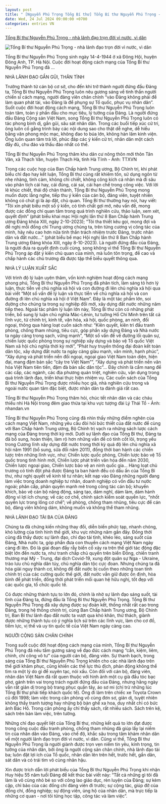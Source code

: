 ```yaml
---
layout: post
title: " [Nguyễn Phú Trọng Tổng Bí thư] Tổng Bí thư Nguyễn Phú Trọng - nhà lãnh đạo trọn đời vì nước, vì dân"
date: Wed, 24 Jul 2024 09:00:00 +0700
categories: entries VN
---
```

[Tổng Bí thư Nguyễn Phú Trọng - nhà lãnh đạo trọn đời vì nước, vì dân](https://baobinhphuoc.com.vn/news/1/160446/tong-bi-thu-nguyen-phu-trong-nha-lanh-dao-tron-doi-vi-nuoc-vi-dan)

![Tổng Bí thư Nguyễn Phú Trọng - nhà lãnh đạo trọn đời vì nước, vì dân](https://media.baobinhphuoc.com.vn/upload/news/7_2024/tong_bi_thu_nguyen_phu_trong_nha_lanh_dao_tron_doi_vi_nuoc_vi_dan_03395924072024.jpg)

Tổng Bí thư Nguyễn Phú Trọng sinh ngày 14-4-1944 ở xã Đông Hội, huyện Đông Anh, TP. Hà Nội. Cuộc đời hoạt động cách mạng của Tổng Bí thư Nguyễn Phú Trọng đã ...

NHÀ LÃNH ĐẠO GẦN GŨI, THÂN TÌNH



Trưởng thành từ cán bộ cơ sở, cho đến khi trở thành người đứng đầu Đảng ta, Tổng Bí thư Nguyễn Phú Trọng luôn nêu gương sáng về tinh thần người chiến sĩ cách mạng, người đảng viên chân chính “vào Đảng không phải để làm quan phát tài, vào Đảng là để phụng sự Tổ quốc, phục vụ nhân dân”. Suốt cuộc đời hoạt động cách mạng, Tổng Bí thư Nguyễn Phú Trọng luôn toàn tâm, toàn ý phấn đấu cho mục tiêu, lý tưởng của Đảng. Là người đứng đầu Đảng Cộng sản Việt Nam, song Tổng Bí thư Nguyễn Phú Trọng luôn có tác phong bình dị, gần gũi, sâu sát nhân dân. Trong các buổi tiếp xúc cử tri, ông luôn cố gắng trình bày các nội dung sao cho thật dễ nghe, dễ hiểu bằng văn phong mộc mạc, không đao to búa lớn, không hàn lâm kinh viện. Ông luôn quan tâm trả lời, phúc đáp các ý kiến cử tri, nhân dân một cách đầy đủ, chu đáo và thấu đáo nhất có thể.

Tổng Bí thư Nguyễn Phú Trọng thăm khu dân cư nông thôn mới thôn Tân Văn, xã Thạch Văn, huyện Thạch Hà, tỉnh Hà Tĩnh - Ảnh: TTXVN

Trong các cuộc họp của Ban Chấp hành Trung ương, Bộ Chính trị, khi phát biểu chỉ đạo hay kết luận, Tổng Bí thư cũng rất khiêm tốn, sử dụng ngôn từ nhẹ nhàng, tình cảm, không chì chiết, không công kích cá nhân mà đi sâu vào phân tích cái hay, cái đúng, cái sai, cái hạn chế trong công việc. Với lời lẽ khúc chiết, thái độ chân thành, Tổng Bí thư Nguyễn Phú Trọng mong muốn được lắng nghe, tiếp thu ý kiến của cán bộ, đảng viên, tuyệt nhiên không có chút gì là áp đặt, chủ quan. Tổng Bí thư thường hay nói, hay viết: “Tôi xin phát biểu một số ý kiến, có tính chất gợi mở, nêu vấn đề, mong được các đồng chí quan tâm trong quá trình nghiên cứu, thảo luận, xem xét, quyết định” (phát biểu khai mạc Hội nghị lần thứ 8 Ban Chấp hành Trung ương Đảng khóa XIII, ngày 2-10-2023); “Tôi tha thiết kêu gọi, mong đợi và đề nghị mỗi đồng chí Trung ương chúng ta, trên từng cương vị công tác của mình, hãy nêu cao hơn nữa tinh thần trách nhiệm trước Đảng, trước nhân dân và đất nước…” (phát biểu bế mạc Hội nghị lần thứ 8 Ban Chấp hành Trung ương Đảng khóa XIII, ngày 8-10-2023). Là người đứng đầu của Đảng, là người đưa ra quyết định cuối cùng, song không vì thế Tổng Bí thư Nguyễn Phú Trọng áp đặt ý kiến chủ quan của mình, mà luôn tôn trọng, đề cao và chấp hành các chủ trương đã được tập thể biểu quyết thông qua.

NHÀ LÝ LUẬN XUẤT SẮC



Với trình độ lý luận uyên thâm, vốn kinh nghiệm hoạt động cách mạng phong phú, Tổng Bí thư Nguyễn Phú Trọng đã phân tích, làm sáng tỏ hơn lý luận, thực tiễn về chủ nghĩa xã hội và con đường đi lên chủ nghĩa xã hội qua bài viết “Một số vấn đề lý luận và thực tiễn về chủ nghĩa xã hội và con đường đi lên chủ nghĩa xã hội ở Việt Nam”. Đây là một tác phẩm lớn, soi đường cho chúng ta trong sự nghiệp đổi mới, xây dựng đất nước những năm tiếp theo. Ngoài tác phẩm lý luận lớn này, Tổng Bí thư còn có những phát triển, bổ sung lý luận chủ nghĩa Mác-Lênin, tư tưởng Hồ Chí Minh trên tất cả lĩnh vực, từ chính trị, kinh tế, văn hóa, xã hội, quốc phòng, an ninh, đối ngoại, thông qua hàng loạt cuốn sách như: “Kiên quyết, kiên trì đấu tranh phòng, chống tham nhũng, tiêu cực, góp phần xây dựng Đảng và Nhà nước ta ngày càng trong sạch, vững mạnh”, “Một số vấn đề về đường lối quân sự, chiến lược quốc phòng trong sự nghiệp xây dựng và bảo vệ Tổ quốc Việt Nam xã hội chủ nghĩa thời kỳ mới”, “Phát huy truyền thống đại đoàn kết toàn dân tộc, xây dựng đất nước ta ngày càng giàu mạnh, văn minh, hạnh phúc”, “Xây dựng và phát triển nền đối ngoại, ngoại giao Việt Nam toàn diện, hiện đại, mang đậm bản sắc “cây tre Việt Nam””, “Xây dựng và phát triển nền văn hóa Việt Nam tiên tiến, đậm đà bản sắc dân tộc”… Đây chính là cẩm nang để các cấp, các ngành, các địa phương quán triệt, nghiên cứu, vận dụng trong quá trình lãnh đạo, triển khai thực hiện nhiệm vụ. Các cuốn sách của Tổng Bí thư Nguyễn Phú Trọng được nhiều học giả, nhà nghiên cứu trong và ngoài nước quan tâm đặc biệt, được nhân dân ta đánh giá rất cao.

Tổng Bí thư Nguyễn Phú Trọng thăm hỏi, chúc tết nhân dân và các cháu thiếu nhi Hà Nội trong đêm giao thừa tại khu vực tượng đài Lý Thái Tổ - Ảnh: nhandan.vn

Tổng Bí thư Nguyễn Phú Trọng cũng đã nhìn thấy những điểm nghẽn của cách mạng Việt Nam, những yêu cầu đòi hỏi bức thiết của đất nước để cùng với Ban Chấp hành Trung ương, Bộ Chính trị vạch ra những sách lược cách mạng của Đảng trong thời kỳ mới. Dưới sự lãnh đạo của Tổng Bí thư, Đảng ta đã bổ sung, hoàn thiện, làm rõ hơn những vấn đề có tính cốt lõi, trọng yếu trong Cương lĩnh xây dựng đất nước trong thời kỳ quá độ lên chủ nghĩa xã hội năm 1991 (bổ sung, sửa đổi năm 2011), đồng thời ban hành các chiến lược trên những lĩnh vực, như: Chiến lược quốc phòng, Chiến lược bảo vệ Tổ quốc trong tình hình mới, Chiến lược phát triển văn hóa đến năm 2030, Chiến lược ngoại giao, Chiến lược bảo vệ an ninh quốc gia… Hàng loạt chủ trương có tính đột phá được Đảng ta ban hành đều có dấu ấn của Tổng Bí thư, như nghị quyết về kinh tế tư nhân; kết nạp vào Đảng những người đang làm việc trong doanh nghiệp tư nhân, doanh nghiệp có vốn đầu tư nước ngoài; phân cấp, phân quyền mạnh mẽ trong công tác cán bộ; khuyến khích, bảo vệ cán bộ năng động, sáng tạo, dám nghĩ, dám làm, dám hành động vì lợi ích chung; về các cơ chế, chính sách kiểm soát quyền lực, “nhốt quyền lực trong lồng cơ chế”; về phòng, chống tham nhũng, tiêu cực để cán bộ, đảng viên không dám, không muốn và không thể tham nhũng.

NHÀ LÃNH ĐẠO TÀI BA CỦA ÐẢNG



Chúng ta đã chứng kiến những thay đổi, diễn biến phức tạp, nhanh chóng, khó lường của tình hình thế giới, khu vực những năm gần đây. Đồng thời cũng đã thấy được sự lãnh đạo, chỉ đạo tài tình, khéo léo, sáng suốt của Đảng, Nhà nước ta, góp phần đưa con thuyền cách mạng Việt Nam ngày càng đi lên. Đó là giai đoạn đầy rẫy biến cố xảy ra trên thế giới tác động đặc biệt lớn đến nước ta, như tranh chấp chủ quyền trên biển Đông, chiến tranh thương mại Mỹ - Trung, đại dịch Covid-19, xung đột quân sự Nga - Ukraine, trào lưu chủ nghĩa dân túy, chủ nghĩa dân tộc cực đoan. Nhưng chúng ta đã hóa giải nguy thành cơ, không để đất nước bị cuốn theo những toan tính chính trị của các cường quốc thế giới, đất nước vẫn giữ được ổn định, hòa bình để phát triển, đồng thời phát triển mối quan hệ hữu nghị, tốt đẹp với các quốc gia, tổ chức quốc tế.

Có được những thành tựu to lớn đó, chính là nhờ sự lãnh đạo sáng suốt, tài tình của Đảng ta, đứng đầu là Tổng Bí thư Nguyễn Phú Trọng. Tổng Bí thư Nguyễn Phú Trọng đã xây dựng được sự đoàn kết, thống nhất rất cao trong Đảng, trong hệ thống chính trị, cùng Ban Chấp hành Trung ương, Bộ Chính trị, Ban Bí thư lãnh đạo đất nước ta vượt qua khó khăn, thử thách, giành được những thành tựu có ý nghĩa lịch sử trên các lĩnh vực, làm cho cơ đồ, tiềm lực, vị thế và uy tín quốc tế của Việt Nam ngày càng cao.

NGƯỜI CỘNG SẢN CHÂN CHÍNH



Trong suốt cuộc đời hoạt động cách mạng của mình, Tổng Bí thư Nguyễn Phú Trọng đã nêu tấm gương sáng về đạo đức cách mạng “cần, kiệm, liêm, chính, chí công vô tư” của người cán bộ, đảng viên. Sự thanh bạch, trong sáng của Tổng Bí thư Nguyễn Phú Trọng khiến cho các nhà lãnh đạo trên thế giới khâm phục, cũng khiến các thế lực thù địch, phản động không thể tìm ra một lý do gì để xuyên tạc, nói xấu. Còn đối với cán bộ, đảng viên, nhân dân Việt Nam đã rất quen thuộc với hình ảnh một cụ già đầu tóc bạc phơ, gánh trên vai trọng trách người đứng đầu của Đảng, nhưng hằng ngày vẫn rất giản dị trong bộ trang phục quần tây, áo sơ mi (chỉ trừ những lúc Tổng Bí thư phải tiếp khách quốc tế). Ông đi làm trên chiếc xe Toyota Crown cũ đời 1998; làm việc trong căn phòng vô cùng đơn sơ, giản dị, tuyệt nhiên không thấy tranh tượng hay những bộ bàn ghế xa hoa, duy nhất chỉ có bức ảnh Bác Hồ. Trong căn phòng ấy chỉ thấy sách, rất nhiều sách. Sách trên kệ, sách trên bàn làm việc, trên tường.

Những chỉ đạo quyết liệt của Tổng Bí thư, những kết quả to lớn đạt được trong công cuộc đấu tranh phòng, chống tham nhũng đã giúp lấy lại niềm tin của nhân dân vào Đảng, vào chế độ, khắc sâu trong tâm khảm nhân dân về một người lãnh đạo trọn đời vì nước, vì dân. Cũng vì thế, Tổng Bí thư Nguyễn Phú Trọng là người giành được trọn vẹn niềm tin yêu, kính trọng, tin tưởng của nhân dân, bởi ông là người cộng sản chân chính, nhà lãnh đạo tài ba; luôn đặt lợi ích của Tổ quốc, nhân dân lên trên hết, trước hết, gần dân, sát dân và có trái tim vô cùng nhân hậu.

Xin được trích dẫn lời phát biểu của Tổng Bí thư Nguyễn Phú Trọng khi nhận Huy hiệu 55 năm tuổi Đảng để kết thúc bài viết này: “Tất cả những gì tôi đã làm là vô cùng nhỏ bé so với công lao giáo dục, rèn luyện của Đảng; sự kèm cặp, chỉ bảo của các đồng chí đảng viên đi trước; sự cộng tác, giúp đỡ của đồng chí, đồng nghiệp; sự động viên, ủng hộ của nhân dân, mà trực tiếp là những cơ quan - nơi tôi từng học tập, công tác và làm việc”.

